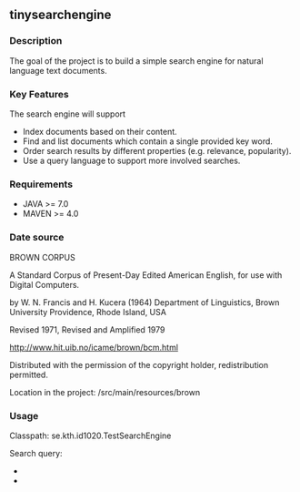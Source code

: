 ## tinysearchengine

### Description
The goal of the project is to build a simple search engine for natural language text documents.

### Key Features
The search engine will support  
- Index documents based on their content.
- Find and list documents which contain a single provided key word.
- Order search results by different properties (e.g. relevance, popularity).
- Use a query language to support more involved searches.

### Requirements
- JAVA >= 7.0
- MAVEN >= 4.0

### Date source

BROWN CORPUS

A Standard Corpus of Present-Day Edited American
English, for use with Digital Computers.

by W. N. Francis and H. Kucera (1964)
Department of Linguistics, Brown University
Providence, Rhode Island, USA

Revised 1971, Revised and Amplified 1979

http://www.hit.uib.no/icame/brown/bcm.html

Distributed with the permission of the copyright holder,
redistribution permitted.

Location in the project:
/src/main/resources/brown


### Usage

Classpath: se.kth.id1020.TestSearchEngine

Search query: 

-

-



